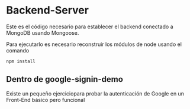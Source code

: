 # Backend-Server

Este es el código necesario para establecer el backend conectado a MongoDB usando Mongoose.

Para ejecutarlo es necesario reconstruir los módulos de node usando el comando

```
npm install
```

## Dentro de google-signin-demo
Existe un pequeño ejerciciopara probar la autenticación de Google en un Front-End básico pero funcional